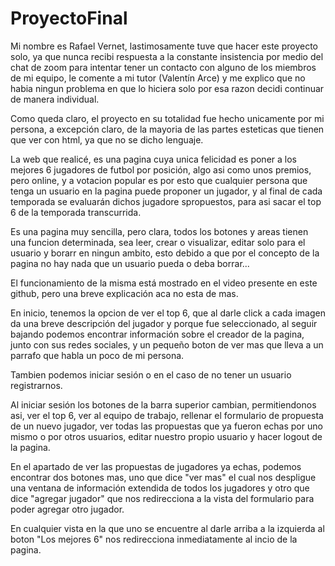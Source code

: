 # ProyectoFinal
Mi nombre es Rafael Vernet, lastimosamente tuve que hacer este proyecto solo, ya que nunca recibi respuesta a la constante insistencia por medio del chat de zoom para intentar tener un contacto con alguno de los miembros de mi equipo, le comente a mi tutor (Valentín Arce) y me explico que no habia ningun problema en que lo hiciera solo por esa razon decidi continuar de manera individual.

Como queda claro, el proyecto en su totalidad fue hecho unicamente por mi persona, a excepción claro, de la mayoria de las partes esteticas que tienen que ver con html, ya que no se dicho lenguaje.

La web que realicé, es una pagina cuya unica felicidad es poner a los mejores 6 jugadores de futbol por posición, algo asi como unos premios, pero online, y a votacion popular es por esto que cualquier persona que tenga un usuario en la pagina puede proponer un jugador, y al final de cada temporada se evaluarán dichos jugadore spropuestos, para asi sacar el top 6 de la temporada transcurrida.

Es una pagina muy sencilla, pero clara, todos los botones y areas tienen una funcion determinada, sea leer, crear o visualizar, editar solo para el usuario y borarr en ningun ambito, esto debido a que por el concepto de la pagina no hay nada que un usuario pueda o deba borrar...

El funcionamiento de la misma está mostrado en el video presente en este github, pero una breve explicación aca no esta de mas.

En inicio, tenemos la opcion de ver el top 6, que al darle click a cada imagen da una breve descripción del jugador y porque fue seleccionado, al seguir bajando podemos encontrar información sobre el creador de la pagina, junto con sus redes sociales, y un pequeño boton de ver mas que lleva a un parrafo que habla un poco de mi persona.

Tambien podemos iniciar sesión o en el caso de no tener un usuario registrarnos.

Al iniciar sesión los botones de la barra superior cambian, permitiendonos asi, ver el top 6, ver al equipo de trabajo, rellenar el formulario de propuesta de un nuevo jugador, ver todas las propuestas que ya fueron echas por uno mismo o por otros usuarios, editar nuestro propio usuario y hacer logout de la pagina.

En el apartado de ver las propuestas de jugadores ya echas, podemos encontrar dos botones mas, uno que dice "ver mas" el cual nos despligue una ventana de información extendida de todos los jugadores y otro que dice "agregar jugador" que nos redirecciona a la vista del formulario para poder agregar otro jugador.

En cualquier vista en la que uno se encuentre al darle arriba a la izquierda al boton "Los mejores 6" nos redirecciona inmediatamente al incio de la pagina.
